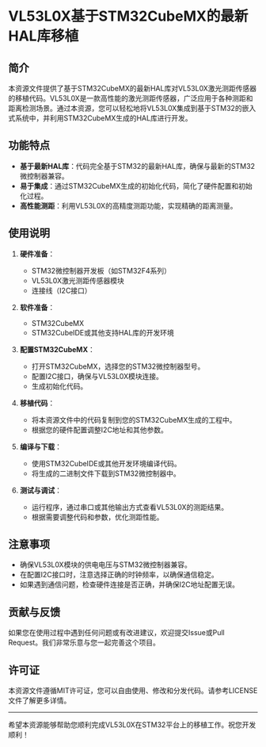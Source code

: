 # VL53L0X基于STM32CubeMX的最新HAL库移植

## 简介
本资源文件提供了基于STM32CubeMX的最新HAL库对VL53L0X激光测距传感器的移植代码。VL53L0X是一款高性能的激光测距传感器，广泛应用于各种测距和距离检测场景。通过本资源，您可以轻松地将VL53L0X集成到基于STM32的嵌入式系统中，并利用STM32CubeMX生成的HAL库进行开发。

## 功能特点
- **基于最新HAL库**：代码完全基于STM32的最新HAL库，确保与最新的STM32微控制器兼容。
- **易于集成**：通过STM32CubeMX生成的初始化代码，简化了硬件配置和初始化过程。
- **高性能测距**：利用VL53L0X的高精度测距功能，实现精确的距离测量。

## 使用说明
1. **硬件准备**：
   - STM32微控制器开发板（如STM32F4系列）
   - VL53L0X激光测距传感器模块
   - 连接线（I2C接口）

2. **软件准备**：
   - STM32CubeMX
   - STM32CubeIDE或其他支持HAL库的开发环境

3. **配置STM32CubeMX**：
   - 打开STM32CubeMX，选择您的STM32微控制器型号。
   - 配置I2C接口，确保与VL53L0X模块连接。
   - 生成初始化代码。

4. **移植代码**：
   - 将本资源文件中的代码复制到您的STM32CubeMX生成的工程中。
   - 根据您的硬件配置调整I2C地址和其他参数。

5. **编译与下载**：
   - 使用STM32CubeIDE或其他开发环境编译代码。
   - 将生成的二进制文件下载到STM32微控制器中。

6. **测试与调试**：
   - 运行程序，通过串口或其他输出方式查看VL53L0X的测距结果。
   - 根据需要调整代码和参数，优化测距性能。

## 注意事项
- 确保VL53L0X模块的供电电压与STM32微控制器兼容。
- 在配置I2C接口时，注意选择正确的时钟频率，以确保通信稳定。
- 如果遇到通信问题，检查硬件连接是否正确，并确保I2C地址配置无误。

## 贡献与反馈
如果您在使用过程中遇到任何问题或有改进建议，欢迎提交Issue或Pull Request。我们非常乐意与您一起完善这个项目。

## 许可证
本资源文件遵循MIT许可证，您可以自由使用、修改和分发代码。请参考LICENSE文件了解更多详情。

---

希望本资源能够帮助您顺利完成VL53L0X在STM32平台上的移植工作。祝您开发顺利！
